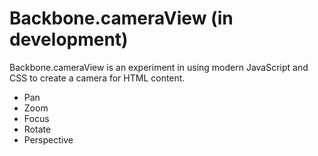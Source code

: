 # Backbone.cameraView (in development)

Backbone.cameraView is an experiment in using modern JavaScript and CSS to create a camera for HTML content.

 - Pan
 - Zoom
 - Focus
 - Rotate
 - Perspective